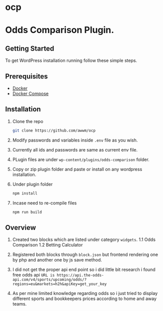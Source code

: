# ocp
Odds Comparison Plugin.
==============

## Getting Started

To get WordPress installation running follow these simple steps.

## Prerequisites

* [Docker](https://www.docker.com/)
* [Docker Compose](https://docs.docker.com/compose/)


## Installation

1. Clone the repo
   ```sh
   git clone https://github.com/awwm/ocp
   ```

2. Modify passwords and variables inside ```.env``` file as you wish.
3. Currently all ids and passwords are same as current env file.
4. PLugin files are under ```wp-content/plugins/odds-comparison``` folder.
5. Copy or zip plugin folder and paste or install on any wordpress installation.
6. Under plugin folder 
   ```sh
   npm install
   ```
7. Incase need to re-compile files 
   ```sh
   npm run build
   ```

## Overview
1. Created two blocks which are listed under category `widgets`.
   1.1 Odds Comparison 
   1.2 Betting Calculator

2. Registered both blocks through `block.json` but frontend rendering one by php and another one by js save method.
3. I did not get the proper api end point so i did little bit research i found free odds api 
   ```URL is https://api.the-odds-api.com/v4/sports/upcoming/odds/?regions=eu&markets=h2h&apiKey=get_your_key ```
4. As per mine limited knowledge regarding odds so i just tried to display different sports and bookkeepers prices according to home and away teams.